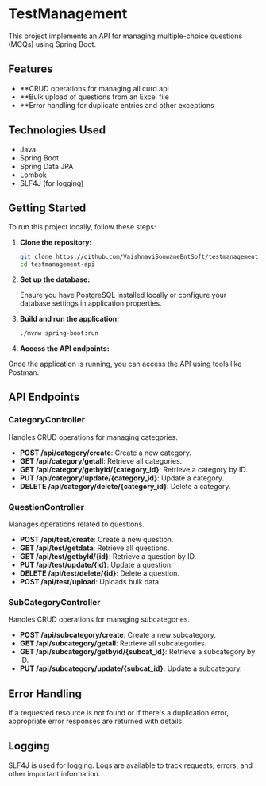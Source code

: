 # TestManagement

This project implements an API for managing multiple-choice questions (MCQs) using Spring Boot.

## Features

- **CRUD operations for managing all curd api
- **Bulk upload of questions from an Excel file
- **Error handling for duplicate entries and other exceptions

## Technologies Used

- Java
- Spring Boot
- Spring Data JPA
- Lombok
- SLF4J (for logging)

## Getting Started

To run this project locally, follow these steps:

1. **Clone the repository:**

   ```bash
   git clone https://github.com/VaishnaviSonwaneBntSoft/testmanagement-api.git
   cd testmanagement-api
   
2. **Set up the database:**
   
   Ensure you have PostgreSQL installed locally or configure your database settings in application.properties.

3. **Build and run the application:**
    ```bash
   ./mvnw spring-boot:run

4. **Access the API endpoints:**

  Once the application is running, you can access the API using tools like Postman.

## API Endpoints

### CategoryController

Handles CRUD operations for managing categories.

- **POST /api/category/create**: Create a new category.
- **GET /api/category/getall**: Retrieve all categories.
- **GET /api/category/getbyid/{category_id}**: Retrieve a category by ID.
- **PUT /api/category/update/{category_id}**: Update a category.
- **DELETE /api/category/delete/{category_id}**: Delete a category.

### QuestionController

Manages operations related to questions.

- **POST /api/test/create**: Create a new question.
- **GET /api/test/getdata**: Retrieve all questions.
- **GET /api/test/getbyId/{id}**: Retrieve a question by ID.
- **PUT /api/test/update/{id}**: Update a question.
- **DELETE /api/test/delete/{id}**: Delete a question.
- **POST /api/test/upload**: Uploads bulk data.

### SubCategoryController

Handles CRUD operations for managing subcategories.

- **POST /api/subcategory/create**: Create a new subcategory.
- **GET /api/subcategory/getall**: Retrieve all subcategories.
- **GET /api/subcategory/getbyid/{subcat_id}**: Retrieve a subcategory by ID.
- **PUT /api/subcategory/update/{subcat_id}**: Update a subcategory.

##  Error Handling

If a requested resource is not found or if there's a duplication error, appropriate error responses are returned with details.

## Logging

SLF4J is used for logging. Logs are available to track requests, errors, and other important information.

